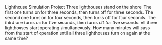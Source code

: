 Lighthouse Simulation Project
Three lighthouses stand on the shore. 
The first one turns on for three seconds, then turns off for three seconds. 
The second one turns on for four seconds, then turns off for four seconds. 
The third one turns on for five seconds, then turns off for five seconds. 
All three lighthouses start operating simultaneously. How many minutes will pass from the start of operation until all three lighthouses turn on again at the same time?
